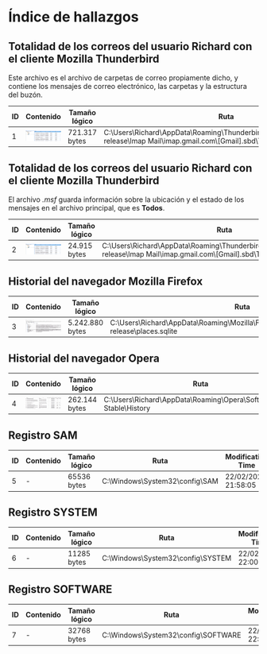 # Índice de hallazgos

## Totalidad de los correos del usuario Richard con el cliente Mozilla Thunderbird

Este archivo es el archivo de carpetas de correo propiamente dicho, y contiene los mensajes de correo electrónico, las carpetas y la estructura del buzón.

| ID | Contenido | Tamaño lógico | Ruta | Modification Time | Access Time | Creation Time | Hash SHA-256 |
|----|-----------|---------------|------|-------------------|-------------|---------------|--------------|
| 1  | ![MAIL](https://github.com/IES-Rafael-Alberti/G3-ANALISIS-FORENSE/blob/main/AF-P03-G3/img/mail-todos.png) | 721.317 bytes | C:\\Users\\Richard\\AppData\\Roaming\\Thunderbird\\Profiles\\tvtlv94f.default-release\\lmap Mail\\imap.gmail.com\\[Gmail].sbd\\Todos | 22/02/2023 14:26:03 | 22/02/2023 14:26:03 | 20/02/2023 19:49:31 | 042decdb9493260d8c95dd03e0262293097f62dfd255fbfe320dedaa162f6925 |

## Totalidad de los correos del usuario Richard con el cliente Mozilla Thunderbird

El archivo *.msf* guarda información sobre la ubicación y el estado de los mensajes en el archivo principal, que es **Todos**.

| ID | Contenido | Tamaño lógico | Ruta | Modification Time | Access Time | Creation Time | Hash SHA-256 |
|----|-----------|---------------|------|-------------------|-------------|---------------|--------------|
| 2  | ![MAIL](https://github.com/IES-Rafael-Alberti/G3-ANALISIS-FORENSE/blob/main/AF-P03-G3/img/mail-todos.png) | 24.915 bytes | C:\\Users\\Richard\\AppData\\Roaming\\Thunderbird\\Profiles\\tvtlv94f.default-release\\lmap Mail\\imap.gmail.com\\[Gmail].sbd\\Todos.msf | 22/02/2023 16:30:51 | 22/02/2023 21:34:16 | 20/02/2023 19:45:55 | 71b6a1595c471f15e834f72d4a7436ad2d791ac1ca11b8be08d4dea8c21650ac |

## Historial del navegador Mozilla Firefox

| ID | Contenido | Tamaño lógico | Ruta | Modification Time | Access Time | Creation Time | Hash SHA-256 |
|----|-----------|---------------|------|-------------------|-------------|---------------|--------------|
| 3  | ![PLACES](https://github.com/IES-Rafael-Alberti/G3-ANALISIS-FORENSE/blob/main/AF-P03-G3/img/firefox-places-sqlite.png) | 5.242.880 bytes | C:\\Users\\Richard\\AppData\\Roaming\\Mozilla\\Firefox\\Profiles\\mt13hmmn.default-release\\places.sqlite | 22/02/2023 21:55:45 | 22/02/2023 21:56:08 | 20/02/2023 18:51:56 | 6269b7b74f9699a658fd0c0ff5fd033ea19b9762a10f64fac40b620586822a5c |

## Historial del navegador Opera

| ID | Contenido | Tamaño lógico | Ruta | Modification Time | Access Time | Creation Time | Hash SHA-256 |
|----|-----------|---------------|------|-------------------|-------------|---------------|--------------|
| 4  | ![Opera](https://github.com/IES-Rafael-Alberti/G3-ANALISIS-FORENSE/blob/main/AF-P03-G3/img/history-opera.png) | 262.144 bytes | C:\\Users\\Richard\\AppData\\Roaming\\Opera\\Software\\Opera Stable\\History | 22/02/2023 21:41:19 | 22/02/2023 21:55:44 | 20/02/2023 18:42:16 | 250ccd09755814b8e5fbf33b0b92a3eacca5c42bba896d08b03000d542fd6c62 |

## Registro SAM

| ID | Contenido | Tamaño lógico | Ruta | Modification Time | Access Time | Creation Time | Hash SHA-256 |
|----|-----------|---------------|------|-------------------|-------------|---------------|--------------|
| 5  | - | 65536 bytes | C:\\Windows\\System32\\config\\SAM | 22/02/2023 21:58:05 | - | - | 987BE3C4E2E1708CEC9338572D5C1C3ED811536AA136E164ECD5F862B989B254 |

## Registro SYSTEM

| ID | Contenido | Tamaño lógico | Ruta | Modification Time | Access Time | Creation Time | Hash SHA-256 |
|----|-----------|---------------|------|-------------------|-------------|---------------|--------------|
| 6  | - |  11285 bytes | C:\\Windows\\System32\\config\\SYSTEM | 22/02/2023 22:00:00 | - | - | 38EB9A2FE26BDE4650E0828F553FC4573FA3CC0D2120046EF3A014E9DCBEAB86 |

## Registro SOFTWARE

| ID | Contenido | Tamaño lógico | Ruta | Modification Time | Access Time | Creation Time | Hash SHA-256 |
|----|-----------|---------------|------|-------------------|-------------|---------------|--------------|
| 7  | - | 32768 bytes | C:\\Windows\\System32\\config\\SOFTWARE| 22/02/2023 22:00:00 | - | - | 916BDC88020B29B4E3B822E4ABA928B54E774832E738E06AC088406B2E9A331D |


